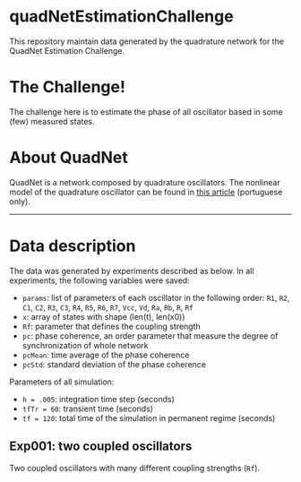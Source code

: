 # quadNetEstimationChallenge

This repository maintain data generated by the quadrature network for the QuadNet Estimation Challenge.

# The Challenge!

The challenge here is to estimate the phase of all oscillator based in some (few) measured states.


# About QuadNet

QuadNet is a network composed by quadrature oscillators. The nonlinear model of the quadrature oscillator can be found in [this article]([https://www.genome.gov/](https://www.sba.org.br/open_journal_systems/index.php/sbai/article/view/3854)) (portuguese only).

___

# Data description

The data was generated by experiments described as below. In all experiments, the following variables were saved:
- `params`: list of parameters of each oscillator in the following order: `R1`, `R2`, `C1`, `C2`, `R3`, `C3`, `R4`, `R5`, `R6`, `R7`, `Vcc`, `Vd`, `Ra`, `Rb`, `R`, `Rf`
- `x`: array of states with shape (len(t), len(x0))
- `Rf`: parameter that defines the coupling strength
- `pc`: phase coherence, an order parameter that measure the degree of synchronization of whole network
- `pcMean`: time average of the phase coherence
- `pcStd`: standard deviation of the phase coherence

Parameters of all simulation:
- `h = .005`: integration time step (seconds)
- `tfTr = 60`: transient time (seconds)
- `tf = 120`: total time of the simulation in permanent regime (seconds)

## Exp001: two coupled oscillators

Two coupled oscillators with many different coupling strengths (`Rf`).

